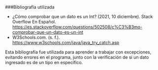 ###Bibliografía utilizada
- ¿Cómo comprobar que un dato es un Int? (2021, 10 diciembre). Stack Overflow En Español. https://es.stackoverflow.com/questions/502508/c%C3%B3mo-comprobar-que-un-dato-es-un-int
- W3Schools.com. (s. f.). https://www.w3schools.com/java/java_try_catch.asp

Esta bibliografía fue utilizada para aprender a trabajar con excepciones, evitando errores en el programa, junto con la verificación de si un dato ingresado es de un tipo en específico.

